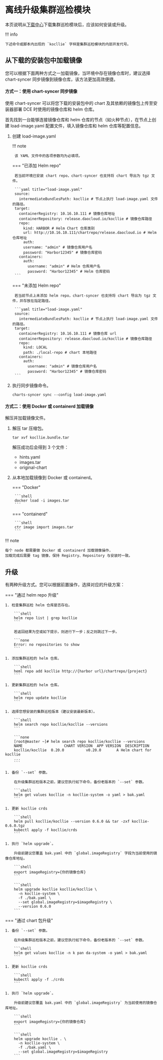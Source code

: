 # 离线升级集群巡检模块

本页说明从[下载中心](../../../download/index.md)下载集群巡检模块后，应该如何安装或升级。

!!! info

    下述命令或脚本内出现的 `kocllie` 字样是集群巡检模块的内部开发代号。

## 从下载的安装包中加载镜像

您可以根据下面两种方式之一加载镜像，当环境中存在镜像仓库时，建议选择 chart-syncer 同步镜像到镜像仓库，该方法更加高效便捷。

#### 方式一：使用 chart-syncer 同步镜像

使用 chart-syncer 可以将您下载的安装包中的 chart 及其依赖的镜像包上传至安装器部署 DCE 时使用的镜像仓库和 helm 仓库。

首先找到一台能够连接镜像仓库和 helm 仓库的节点（如火种节点），在节点上创建 load-image.yaml 配置文件，填入镜像仓库和 helm 仓库等配置信息。

1. 创建 load-image.yaml

    !!! note  

        该 YAML 文件中的各项参数均为必填项。
    === "已添加 Helm repo"

        若当前环境已安装 chart repo，chart-syncer 也支持将 chart 导出为 tgz 文件。

        ```yaml title="load-image.yaml"
        source:
          intermediateBundlesPath: kocllie # 节点上执行 load-image.yaml 文件的路径。
        target:
          containerRegistry: 10.16.10.111 # 镜像仓库地址
          containerRepository: release.daocloud.io/kocllie # 镜像仓库路径
          repo:
            kind: HARBOR # Helm Chart 仓库类别
            url: http://10.16.10.111/chartrepo/release.daocloud.io # Helm 仓库地址
            auth:
            username: "admin" # 镜像仓库用户名
            password: "Harbor12345" # 镜像仓库密码
          containers:
            auth:
              username: "admin" # Helm 仓库用户名
              password: "Harbor12345" # Helm 仓库密码
        ```

    === "未添加 Helm repo"

        若当前节点上未添加 helm repo，chart-syncer 也支持将 chart 导出为 tgz 文件，并存放在指定路径。

        ```yaml title="load-image.yaml"
        source:
          intermediateBundlesPath: kocllie # 节点上执行 load-image.yaml 文件的路径。
        target:
          containerRegistry: 10.16.10.111 # 镜像仓库 url
          containerRepository: release.daocloud.io/kocllie # 镜像仓库路径
          repo:
            kind: LOCAL
            path: ./local-repo # chart 本地路径
          containers:
            auth:
              username: "admin" # 镜像仓库用户名
              password: "Harbor12345" # 镜像仓库密码
        ```

1. 执行同步镜像命令。

    ```shell
    charts-syncer sync --config load-image.yaml
    ```

#### 方式二：使用 Docker 或 containerd 加载镜像

解压并加载镜像文件。

1. 解压 tar 压缩包。

    ```shell
    tar xvf kocllie.bundle.tar
    ```

    解压成功后会得到 3 个文件：

    - hints.yaml
    - images.tar
    - original-chart

2. 从本地加载镜像到 Docker 或 containerd。

    === "Docker"

        ```shell
        docker load -i images.tar
        ```

    === "containerd"

        ```shell
        ctr image import images.tar
        ```

!!! note

    每个 node 都需要做 Docker 或 containerd 加载镜像操作，
    加载完成后需要 tag 镜像，保持 Registry、Repository 与安装时一致。

## 升级

有两种升级方式。您可以根据前置操作，选择对应的升级方案：

=== "通过 helm repo 升级"

    1. 检查集群巡检 helm 仓库是否存在。

        ```shell
        helm repo list | grep kocllie
        ```

        若返回结果为空或如下提示，则进行下一步；反之则跳过下一步。

        ```none
        Error: no repositories to show
        ```

    1. 添加集群巡检的 helm 仓库。

        ```shell
        heml repo add kocllie http://{harbor url}/chartrepo/{project}
        ```

    1. 更新集群巡检的 helm 仓库。

        ```shell
        helm repo update kocllie
        ```

    1. 选择您想安装的集群巡检版本（建议安装最新版本）。

        ```shell
        helm search repo kocllie/kocllie --versions
        ```

        ```none
        [root@master ~]# helm search repo kocllie/kocllie --versions
        NAME                   CHART VERSION  APP VERSION  DESCRIPTION
        kocllie/kocllie  0.20.0          v0.20.0       A Helm chart for kocllie
        ...
        ```

    1. 备份 `--set` 参数。

        在升级集群巡检版本之前，建议您执行如下命令，备份老版本的 `--set` 参数。

        ```shell
        helm get values kocllie -n kocllie-system -o yaml > bak.yaml
        ```

    1. 更新 kocllie crds

        ```shell
        helm pull kocllie/kocllie --version 0.6.0 && tar -zxf kocllie-0.6.0.tgz
        kubectl apply -f kocllie/crds
        ```

    1. 执行 `helm upgrade`。

        升级前建议您覆盖 bak.yaml 中的 `global.imageRegistry` 字段为当前使用的镜像仓库地址。

        ```shell
        export imageRegistry={你的镜像仓库}
        ```

        ```shell
        helm upgrade kocllie kocllie/kocllie \
          -n kocllie-system \
          -f ./bak.yaml \
          --set global.imageRegistry=$imageRegistry \
          --version 0.6.0
        ```

=== "通过 chart 包升级"

    1. 备份 `--set` 参数。

        在升级集群巡检版本之前，建议您执行如下命令，备份老版本的 `--set` 参数。

        ```shell
        helm get values kocllie -n k pan da-system -o yaml > bak.yaml
        ```

    1. 更新 kocllie crds

        ```shell
        kubectl apply -f ./crds
        ```

    1. 执行 `helm upgrade`。

        升级前建议您覆盖 bak.yaml 中的 `global.imageRegistry` 为当前使用的镜像仓库地址。

        ```shell
        export imageRegistry={你的镜像仓库}
        ```

        ```shell
        helm upgrade kocllie . \
          -n kocllie-system \
          -f ./bak.yaml \
          --set global.imageRegistry=$imageRegistry
        ```
